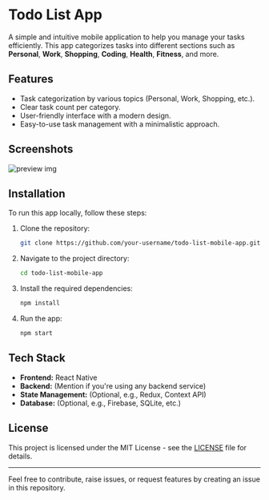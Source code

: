 # Todo List App

A simple and intuitive mobile application to help you manage your tasks efficiently. This app categorizes tasks into different sections such as **Personal**, **Work**, **Shopping**, **Coding**, **Health**, **Fitness**, and more.

## Features

- Task categorization by various topics (Personal, Work, Shopping, etc.).
- Clear task count per category.
- User-friendly interface with a modern design.
- Easy-to-use task management with a minimalistic approach.

## Screenshots


![preview img](/preview.png)

## Installation

To run this app locally, follow these steps:

1. Clone the repository:
    ```bash
    git clone https://github.com/your-username/todo-list-mobile-app.git
    ```
2. Navigate to the project directory:
    ```bash
    cd todo-list-mobile-app
    ```
3. Install the required dependencies:
    ```bash
    npm install
    ```
4. Run the app:
    ```bash
    npm start
    ```

## Tech Stack

- **Frontend:** React Native
- **Backend:** (Mention if you're using any backend service)
- **State Management:** (Optional, e.g., Redux, Context API)
- **Database:** (Optional, e.g., Firebase, SQLite, etc.)

## License

This project is licensed under the MIT License - see the [LICENSE](LICENSE) file for details.

---

Feel free to contribute, raise issues, or request features by creating an issue in this repository.

